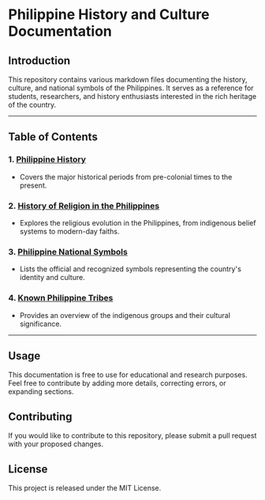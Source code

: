 # Philippine History and Culture Documentation

## Introduction
This repository contains various markdown files documenting the history, culture, and national symbols of the Philippines. It serves as a reference for students, researchers, and history enthusiasts interested in the rich heritage of the country.

---

## Table of Contents

### 1. [Philippine History](philippine_history.md)
   - Covers the major historical periods from pre-colonial times to the present.

### 2. [History of Religion in the Philippines](philippine_religion_history.md)
   - Explores the religious evolution in the Philippines, from indigenous belief systems to modern-day faiths.

### 3. [Philippine National Symbols](philippine_national_symbols.md)
   - Lists the official and recognized symbols representing the country's identity and culture.

### 4. [Known Philippine Tribes](philippine_tribes.md)
   - Provides an overview of the indigenous groups and their cultural significance.

---

## Usage
This documentation is free to use for educational and research purposes. Feel free to contribute by adding more details, correcting errors, or expanding sections.

## Contributing
If you would like to contribute to this repository, please submit a pull request with your proposed changes.

## License
This project is released under the MIT License.

